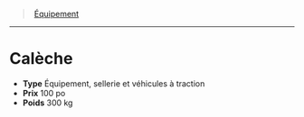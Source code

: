 ﻿---
!EquipmentItem
Type: Équipement, sellerie et véhicules à traction
Price: 100 po
Weight: 300 kg
Id: equipment_hd.md#calèche
ParentLink: equipment_hd.md#Équipement
Name: Calèche
ParentName: Équipement
NameLevel: 1
Attributes:
  Name: Calèche
  Markdown: >+
    # <!--Name-->Calèche<!--/Name-->


    - **Type** <!--Type-->Équipement, sellerie et véhicules à traction<!--/Type-->

    - **Prix** <!--Price-->100 po<!--/Price-->

    - **Poids** <!--Weight-->300 kg<!--/Weight-->

  Type: Équipement, sellerie et véhicules à traction
  Price: 100 po
  Weight: 300 kg
AttributesDictionary: >+
  Name: Calèche

  Markdown: >+

    # <!--Name-->Calèche<!--/Name-->





    - **Type** <!--Type-->Équipement, sellerie et véhicules à traction<!--/Type-->



    - **Prix** <!--Price-->100 po<!--/Price-->



    - **Poids** <!--Weight-->300 kg<!--/Weight-->



  Type: Équipement, sellerie et véhicules à traction

  Price: 100 po

  Weight: 300 kg

---
> [Équipement](hd_equipment.md)

---

# Calèche

- **Type** Équipement, sellerie et véhicules à traction
- **Prix** 100 po
- **Poids** 300 kg

